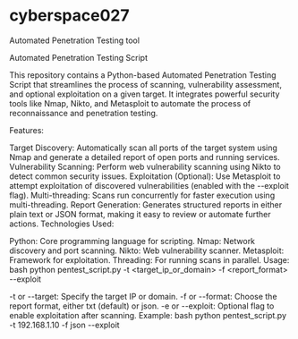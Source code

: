 # cyberspace027
Automated Penetration Testing tool

Automated Penetration Testing Script

This repository contains a Python-based Automated Penetration Testing Script that streamlines the process of scanning, vulnerability assessment, and optional exploitation on a given target. It integrates powerful security tools like Nmap, Nikto, and Metasploit to automate the process of reconnaissance and penetration testing.

Features:

Target Discovery: Automatically scan all ports of the target system using Nmap and generate a detailed report of open ports and running services.
Vulnerability Scanning: Perform web vulnerability scanning using Nikto to detect common security issues.
Exploitation (Optional): Use Metasploit to attempt exploitation of discovered vulnerabilities (enabled with the --exploit flag).
Multi-threading: Scans run concurrently for faster execution using multi-threading.
Report Generation: Generates structured reports in either plain text or JSON format, making it easy to review or automate further actions.
Technologies Used:

Python: Core programming language for scripting.
Nmap: Network discovery and port scanning.
Nikto: Web vulnerability scanner.
Metasploit: Framework for exploitation.
Threading: For running scans in parallel.
Usage: bash python pentest_script.py -t <target_ip_or_domain> -f <report_format> --exploit

-t or --target: Specify the target IP or domain.
-f or --format: Choose the report format, either txt (default) or json.
-e or --exploit: Optional flag to enable exploitation after scanning.
Example: bash python pentest_script.py -t 192.168.1.10 -f json --exploit
